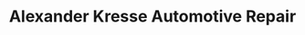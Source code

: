 ---
title: "Alexander Kresse Automotive Repair"
url: /milford/alexander-kresse-automotive-repair/
shop: Autowerkstatt
---